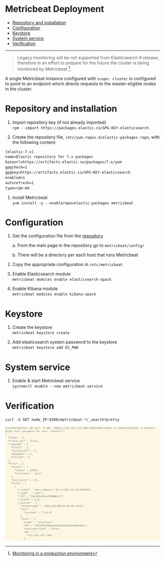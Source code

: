 # Metricbeat Deployment
* [Repository and installation](#repository-and-installation)
* [Configuration](#configuration)
* [Keystore](#keystore)
* [System service](#system-service)
* [Verification](#verification)

---

> Legacy monitoring will be not supported from Elasticsearch 8 release, therefore in an effort to prepare for the future the cluster is being monitored by Metricbeat [^1].

A single Metricbeat instance configured with `scope: cluster` is configured to point to an endpoint which directs requests to the master-eligible nodes in the cluster.

# Repository and installation

1. Import repository key (if not already imported)\
`rpm --import https://packages.elastic.co/GPG-KEY-elasticsearch`

1. Create the repository file, `/etc/yum.repos.d/elastic-packages.repo`, with the following content:
```txt
[elastic-7.x]
name=Elastic repository for 7.x packages
baseurl=https://artifacts.elastic.co/packages/7.x/yum
gpgcheck=1
gpgkey=https://artifacts.elastic.co/GPG-KEY-elasticsearch
enabled=1
autorefresh=1
type=rpm-md
```

1. Install Metricbeat\
`yum install -y --enablerepo=elastic-packages metricbeat`

# Configuration

1.  Get the configuration file from the [repository]()

    a.  From the main page in the repository go to `metricbeat/config/`

    b.  There will be a directory per each host that runs Metricbeat

1.  Copy the appropriate configuration in `/etc/metricbeat`

1. Enable Elasticsearch module\
`metricbeat modules enable elasticsearch-xpack`

1. Enable Kibana module\
`metricbeat modules enable kibana-xpack`

# Keystore

1. Create the keystore\
`metricbeat keystore create`

1. Add elasticsearch system password to the keystore\
`metricbeat keystore add ES_PWD`

# System service

1. Enable & start Metricbeat service\
`systemctl enable --now metricbeat.service`

# Verification

`curl -X GET node_IP:9200/metricbeat-*/_search?pretty`

![metricbeat verification](../imgs/deployment_guide-metricbeat_verification00.png)

[^1]: [Monitoring in a production environment](https://www.elastic.co/guide/en/elasticsearch/reference/current/monitoring-production.html)
